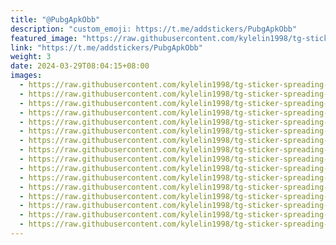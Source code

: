 ```yaml
---
title: "@PubgApkObb"
description: "custom_emoji: https://t.me/addstickers/PubgApkObb"
featured_image: "https://raw.githubusercontent.com/kylelin1998/tg-sticker-spreading-worldwide-images/main/img/70302db1-f3e5-4a19-9411-ee1e20cb46a9.jpg"
link: "https://t.me/addstickers/PubgApkObb"
weight: 3
date: 2024-03-29T08:04:15+08:00
images:
  - https://raw.githubusercontent.com/kylelin1998/tg-sticker-spreading-worldwide-images/main/img/70302db1-f3e5-4a19-9411-ee1e20cb46a9.jpg
  - https://raw.githubusercontent.com/kylelin1998/tg-sticker-spreading-worldwide-images/main/img/6fb3d4f3-50b6-46b9-9f22-88a16f382dbb.jpg
  - https://raw.githubusercontent.com/kylelin1998/tg-sticker-spreading-worldwide-images/main/img/a70dda96-2759-4865-8041-2d4c3a6093a3.jpg
  - https://raw.githubusercontent.com/kylelin1998/tg-sticker-spreading-worldwide-images/main/img/73b2b4f3-3a90-4d41-8033-ed3362dadb38.jpg
  - https://raw.githubusercontent.com/kylelin1998/tg-sticker-spreading-worldwide-images/main/img/458e1b5f-3942-406b-9082-1931f6f24e7c.jpg
  - https://raw.githubusercontent.com/kylelin1998/tg-sticker-spreading-worldwide-images/main/img/1509f4fd-5d84-4dcf-a3af-b7369eff96c6.jpg
  - https://raw.githubusercontent.com/kylelin1998/tg-sticker-spreading-worldwide-images/main/img/2598dae2-5032-4b90-a04f-9779cb9aaf2d.jpg
  - https://raw.githubusercontent.com/kylelin1998/tg-sticker-spreading-worldwide-images/main/img/61146445-6f38-4382-ac6c-e40fd2284458.jpg
  - https://raw.githubusercontent.com/kylelin1998/tg-sticker-spreading-worldwide-images/main/img/a0832f98-884f-4565-9abf-9dc1c1146678.jpg
  - https://raw.githubusercontent.com/kylelin1998/tg-sticker-spreading-worldwide-images/main/img/7d10cc0d-f623-4b2a-871a-11e62fbfd181.jpg
  - https://raw.githubusercontent.com/kylelin1998/tg-sticker-spreading-worldwide-images/main/img/db3660eb-a33e-4962-9d9c-491d61999633.jpg
  - https://raw.githubusercontent.com/kylelin1998/tg-sticker-spreading-worldwide-images/main/img/1d753656-6031-4d6d-8ff4-b31e5382703c.jpg
  - https://raw.githubusercontent.com/kylelin1998/tg-sticker-spreading-worldwide-images/main/img/6413323c-83bb-4181-bf07-3752402f0e0d.jpg
  - https://raw.githubusercontent.com/kylelin1998/tg-sticker-spreading-worldwide-images/main/img/f8da7248-5860-40e7-8c2e-fe49015d29be.jpg
  - https://raw.githubusercontent.com/kylelin1998/tg-sticker-spreading-worldwide-images/main/img/3545c31b-19fa-4462-bec9-0edb50b668f5.jpg
  - https://raw.githubusercontent.com/kylelin1998/tg-sticker-spreading-worldwide-images/main/img/79c8fdd0-8e93-4c7e-a4b9-19f73629a66a.jpg
---
```

